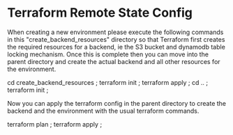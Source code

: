 # Terraform Remote State Config

  When creating a new environment please execute the following commands in this "create_backend_resources" directory so that Terraform first creates the required resources for a backend, ie the S3 bucket and dynamodb table locking mechanism.
  Once this is complete then you can move into the parent directory and create the actual backend and all other resources for the environment.

  cd create_backend_resources ;
  terraform init ;
  terraform apply ;
  cd .. ;
  terraform init ;


  Now you can apply the terraform config in the parent directory to create the backend and the environment with the usual terraform commands.

  terraform plan ;
  terraform apply ;
